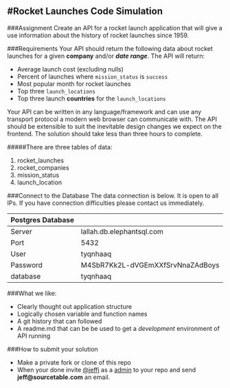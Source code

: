 #Rocket Launches Code Simulation
-
###Assignment
Create an API for a rocket launch application that will give a use information about the history of rocket launches since 1959. 

###Requirements
Your API should return the following data about rocket launches for a given __company__ and/or ___date range___.  The API will return:

* Average launch cost (excluding nulls)
* Percent of launches where `mission_status` is `success`
* Most popular month for rocket launches
* Top three `launch_locations`
* Top three launch __countries__ for the `launch_locations`

Your API can be written in any language/framework and can use any transport protocol a modern web browser can communicate with. The API should be extensible to suit the inevitable design changes we expect on the frontend.  The solution should take less than three hours to complete. 


#####There are three tables of data:

1. rocket_launches
2. rocket_companies
3. mission_status
4. launch_location


###Connect to the Database
The data connection is below. It is open to all IPs.  If you have connection difficulties please contact us immediately.

| Postgres Database| |
|---|---|
| Server|lallah.db.elephantsql.com|
| Port | 5432 |
| User | tyqnhaaq |
| Password | 	M4SbR7Kk2L-dVGEmXXfSrvNnaZAdBoys |
|database| tyqnhaaq |


###What we like:

* Clearly thought out application structure
* Logically chosen variable and function names
* A git history that can followed
* A readme.md that can be be used to get a _development_ environment of API running


###How to submit your solution
* Make a private fork or clone of this repo
* When your done invite [@jeffj](https://github.com/jeffj) as a [admin](https://docs.github.com/en/github/setting-up-and-managing-organizations-and-teams/repository-permission-levels-for-an-organization#permission-levels-for-repositories-owned-by-an-organization) to your repo and send __jeff@sourcetable.com__ an email.

